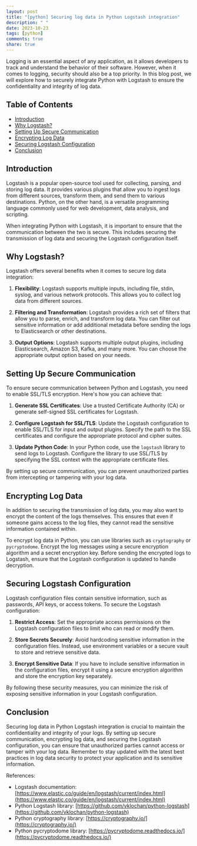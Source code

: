 ```yaml
---
layout: post
title: "[python] Securing log data in Python Logstash integration"
description: " "
date: 2023-10-23
tags: [python]
comments: true
share: true
---
```


Logging is an essential aspect of any application, as it allows developers to track and understand the behavior of their software. However, when it comes to logging, security should also be a top priority. In this blog post, we will explore how to securely integrate Python with Logstash to ensure the confidentiality and integrity of log data.

## Table of Contents

- [Introduction](#introduction)
- [Why Logstash?](#why-logstash)
- [Setting Up Secure Communication](#setting-up-secure-communication)
- [Encrypting Log Data](#encrypting-log-data)
- [Securing Logstash Configuration](#securing-logstash-configuration)
- [Conclusion](#conclusion)

## Introduction

Logstash is a popular open-source tool used for collecting, parsing, and storing log data. It provides various plugins that allow you to ingest logs from different sources, transform them, and send them to various destinations. Python, on the other hand, is a versatile programming language commonly used for web development, data analysis, and scripting.

When integrating Python with Logstash, it is important to ensure that the communication between the two is secure. This includes securing the transmission of log data and securing the Logstash configuration itself.

## Why Logstash?

Logstash offers several benefits when it comes to secure log data integration:

1. **Flexibility**: Logstash supports multiple inputs, including file, stdin, syslog, and various network protocols. This allows you to collect log data from different sources.

2. **Filtering and Transformation**: Logstash provides a rich set of filters that allow you to parse, enrich, and transform log data. You can filter out sensitive information or add additional metadata before sending the logs to Elasticsearch or other destinations.

3. **Output Options**: Logstash supports multiple output plugins, including Elasticsearch, Amazon S3, Kafka, and many more. You can choose the appropriate output option based on your needs.

## Setting Up Secure Communication

To ensure secure communication between Python and Logstash, you need to enable SSL/TLS encryption. Here's how you can achieve that:

1. **Generate SSL Certificates**: Use a trusted Certificate Authority (CA) or generate self-signed SSL certificates for Logstash.

2. **Configure Logstash for SSL/TLS**: Update the Logstash configuration to enable SSL/TLS for input and output plugins. Specify the path to the SSL certificates and configure the appropriate protocol and cipher suites.

3. **Update Python Code**: In your Python code, use the `logstash` library to send logs to Logstash. Configure the library to use SSL/TLS by specifying the SSL context with the appropriate certificate files.

By setting up secure communication, you can prevent unauthorized parties from intercepting or tampering with your log data.

## Encrypting Log Data

In addition to securing the transmission of log data, you may also want to encrypt the content of the logs themselves. This ensures that even if someone gains access to the log files, they cannot read the sensitive information contained within.

To encrypt log data in Python, you can use libraries such as `cryptography` or `pycryptodome`. Encrypt the log messages using a secure encryption algorithm and a secret encryption key. Before sending the encrypted logs to Logstash, ensure that the Logstash configuration is updated to handle decryption.

## Securing Logstash Configuration

Logstash configuration files contain sensitive information, such as passwords, API keys, or access tokens. To secure the Logstash configuration:

1. **Restrict Access**: Set the appropriate access permissions on the Logstash configuration files to limit who can read or modify them.

2. **Store Secrets Securely**: Avoid hardcoding sensitive information in the configuration files. Instead, use environment variables or a secure vault to store and retrieve sensitive data.

3. **Encrypt Sensitive Data**: If you have to include sensitive information in the configuration files, encrypt it using a secure encryption algorithm and store the encryption key separately.

By following these security measures, you can minimize the risk of exposing sensitive information in your Logstash configuration.

## Conclusion

Securing log data in Python Logstash integration is crucial to maintain the confidentiality and integrity of your logs. By setting up secure communication, encrypting log data, and securing the Logstash configuration, you can ensure that unauthorized parties cannot access or tamper with your log data. Remember to stay updated with the latest best practices in log data security to protect your application and its sensitive information.

References:
- Logstash documentation: [https://www.elastic.co/guide/en/logstash/current/index.html](https://www.elastic.co/guide/en/logstash/current/index.html)
- Python Logstash library: [https://github.com/vklochan/python-logstash](https://github.com/vklochan/python-logstash)
- Python cryptography library: [https://cryptography.io/](https://cryptography.io/)
- Python pycryptodome library: [https://pycryptodome.readthedocs.io/](https://pycryptodome.readthedocs.io/)
